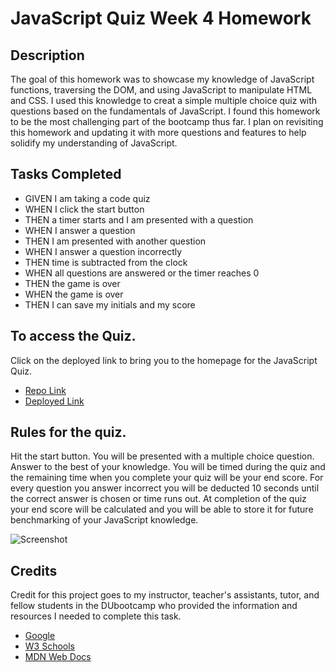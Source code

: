 # JavaScript Quiz Week 4 Homework

## Description
The goal of this homework was to showcase my knowledge of JavaScript functions, traversing the DOM, and using JavaScript to manipulate HTML and CSS. I used this knowledge to creat a simple multiple choice quiz with questions based on the fundamentals of JavaScript. I found this homework to be the most challenging part of the bootcamp thus far. I plan on revisiting this homework and updating it with more questions and features to help solidify my understanding of JavaScript.

## Tasks Completed 
- GIVEN I am taking a code quiz
- WHEN I click the start button
- THEN a timer starts and I am presented with a question 
- WHEN I answer a question 
- THEN I am presented with another question
- WHEN I answer a question incorrectly
- THEN time is subtracted from the clock
- WHEN all questions are answered or the timer reaches 0
- THEN the game is over
- WHEN the game is over
- THEN I can save my initials and my score

## To access the Quiz. 
Click on the deployed link to bring you to the homepage for the JavaScript Quiz.

- [Repo Link](https://github.com/DMosca2021/dm_hwk_wk4_quiz)
- [Deployed Link](https://dmosca2021.github.io/dm_hwk_wk4_quiz/)

## Rules for the quiz.

Hit the start button. You will be presented with a multiple choice question. Answer to the best of your knowledge. You will be timed during the quiz and the remaining time when you complete your quiz will be your end score. For every question you answer incorrect you will be deducted 10 seconds until the correct answer is chosen or time runs out. At completion of the quiz your end score will be calculated and you will be able to store it for future benchmarking of your JavaScript knowledge. 

![Screenshot]()

## Credits

Credit for this project goes to my instructor, teacher's assistants, tutor, and fellow students in the DUbootcamp who provided the information and resources I needed to complete this task.

- [Google](https://www.google.com/)
- [W3 Schools](https://www.w3schools.com/js/default.asp)
- [MDN Web Docs](https://developer.mozilla.org/en-US/docs/Web/API/EventTarget/addEventListener)